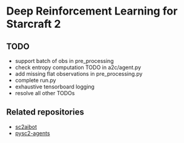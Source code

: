 # Deep Reinforcement Learning for Starcraft 2

## TODO
- support batch of obs in pre_processing
- check entropy computation TODO in a2c/agent.py
- add missing flat observations in pre_processing.py
- complete run.py
- exhaustive tensorboard logging
- resolve all other TODOs

## Related repositories
- [sc2aibot](https://github.com/pekaalto/sc2aibot)
- [pysc2-agents](https://github.com/xhujoy/pysc2-agents)
